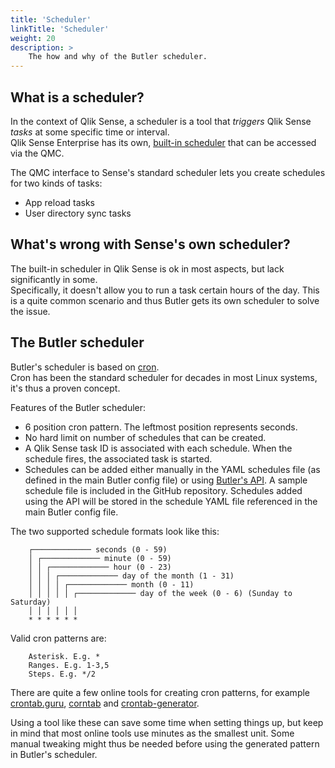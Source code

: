 ```yaml
---
title: 'Scheduler'
linkTitle: 'Scheduler'
weight: 20
description: >
    The how and why of the Butler scheduler.
---
```


## What is a scheduler?

In the context of Qlik Sense, a scheduler is a tool that *triggers* Qlik Sense *tasks* at some specific time or interval.  
Qlik Sense Enterprise has its own, [built-in scheduler](https://help.qlik.com/en-US/sense-admin/September2020/Subsystems/DeployAdministerQSE/Content/Sense_DeployAdminister/QSEoW/Administer_QSEoW/Managing_QSEoW/schedulers-overview.htm) that can be accessed via the QMC.

The QMC interface to Sense's standard scheduler lets you create schedules for two kinds of tasks:

* App reload tasks
* User directory sync tasks

## What's wrong with Sense's own scheduler?

The built-in scheduler in Qlik Sense is ok in most aspects, but lack significantly in some.  
Specifically, it doesn't allow you to run a task certain hours of the day. This is a quite common scenario and thus Butler gets its own scheduler to solve the issue.

## The Butler scheduler

Butler's scheduler is based on [cron](https://en.wikipedia.org/wiki/Cron).  
Cron has been the standard scheduler for decades in most Linux systems, it's thus a proven concept.

Features of the Butler scheduler:

* 6 position cron pattern. The leftmost position represents seconds.
* No hard limit on number of schedules that can be created.
* A Qlik Sense task ID is associated with each schedule. When the schedule fires, the associated task is started.
* Schedules can be added either manually in the YAML schedules file (as defined in the main Butler config file) or using [Butler's API](/docs/reference_rest_api). A sample schedule file is included in the GitHub repository. Schedules added using the API will be stored in the schedule YAML file referenced in the main Butler config file.

The two supported schedule formats look like this:

        ┌───────────── seconds (0 - 59)
        │ ┌───────────── minute (0 - 59)
        │ │ ┌───────────── hour (0 - 23)
        │ │ │ ┌───────────── day of the month (1 - 31)
        │ │ │ │ ┌───────────── month (0 - 11)
        │ │ │ │ │ ┌───────────── day of the week (0 - 6) (Sunday to Saturday)
        │ │ │ │ │ │
        * * * * * *

Valid cron patterns are:

        Asterisk. E.g. *
        Ranges. E.g. 1-3,5
        Steps. E.g. */2

There are quite a few online tools for creating cron patterns, for example [crontab.guru](https://crontab.guru/), [corntab](http://corntab.com/) and [crontab-generator](https://crontab-generator.org/).  

Using a tool like these can save some time when setting things up, but keep in mind that most online tools use minutes as the smallest unit. Some manual tweaking might thus be needed before using the generated pattern in Butler's scheduler.
